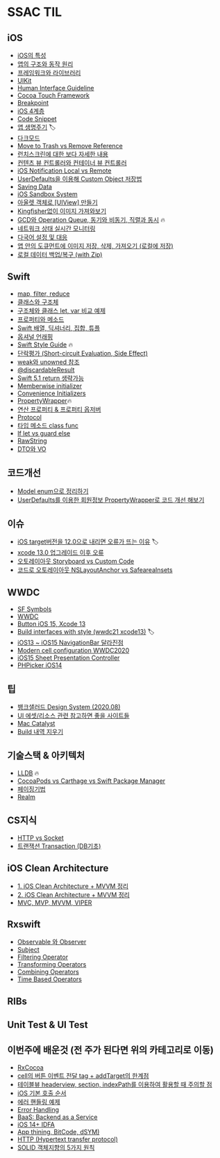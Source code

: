 # SSAC TIL

## iOS
- [iOS의 특성](https://github.com/Youngminah/iosNote/issues/8)
- [앱의 구조와 동작 원리](https://github.com/Youngminah/iosNote/issues/7)
- [프레임워크와 라이브러리](https://github.com/Youngminah/iosNote/issues/6)
- [UIKit](https://github.com/Youngminah/iosNote/issues/5)
- [Human Interface Guideline](https://github.com/Youngminah/iosNote/issues/4)
- [Cocoa Touch Framework](https://github.com/Youngminah/iosNote/issues/17)
- [Breakpoint](https://github.com/Youngminah/iosNote/issues/16)
- [iOS 4계층](https://github.com/Youngminah/iosNote/issues/15)
- [Code Snippet](https://github.com/Youngminah/iosNote/issues/14)
- [앱 생명주기](https://github.com/Youngminah/iosNote/issues/19) 🏷
- [다크모드](https://github.com/Youngminah/iosNote/issues/27)
- [Move to Trash vs Remove Reference](https://github.com/Youngminah/iosNote/issues/33)
- [런치스크린에 대한 보다 자세한 내용](https://github.com/Youngminah/iosNote/issues/34)
- [컨텐츠 뷰 컨트롤러와 컨테이너 뷰 컨트롤러](https://github.com/Youngminah/iosNote/issues/35)
- [iOS Notification Local vs Remote](https://github.com/Youngminah/iosNote/issues/48)
- [UserDefaults을 이용해 Custom Object 저장법](https://github.com/Youngminah/iosNote/issues/41)
- [Saving Data](https://github.com/Youngminah/iosNote/issues/40)
- [iOS Sandbox System](https://github.com/Youngminah/iosNote/issues/42)
- [아울렛 객체로 [UIView] 만들기](https://github.com/Youngminah/TIL/issues/67)
- [Kingfisher없이 이미지 가져와보기](https://github.com/Youngminah/TIL/issues/65)
- [GCD와 Operation Queue, 동기와 비동기, 직렬과 동시](https://github.com/Youngminah/TIL/issues/66) 🔥
- [네트워크 상태 실시간 모니터링](https://github.com/Youngminah/TIL/issues/64)
- [다국어 설정 및 대응](https://github.com/Youngminah/TIL/issues/72)
- [앱 안의 도큐먼트에 이미지 저장, 삭제, 가져오기 (로컬에 저장)](https://github.com/Youngminah/TIL/issues/80)
- [로컬 데이터 백업/복구 (with Zip)](https://github.com/Youngminah/TIL/issues/82)



## Swift
- [map, filter, reduce](https://github.com/Youngminah/iosNote/issues/24)
- [클래스와 구조체](https://github.com/Youngminah/iosNote/issues/23)
- [구조체와 클래스 let, var 비교 예제](https://github.com/Youngminah/iosNote/issues/50)
- [프로퍼티와 메소드](https://github.com/Youngminah/iosNote/issues/22)
- [Swift 배열, 딕셔너리, 집합, 튜플](https://github.com/Youngminah/iosNote/issues/21)
- [옵셔널 언래핑](https://github.com/Youngminah/iosNote/issues/20)
- [Swift Style Guide](https://github.com/Youngminah/iosNote/issues/25) 🔥
- [단락평가 (Short-circuit Evaluation, Side Effect)](https://github.com/Youngminah/iosNote/issues/26)
- [weak와 unowned 참조](https://github.com/Youngminah/iosNote/issues/30)
- [@discardableResult](https://github.com/Youngminah/iosNote/issues/29)
- [Swift 5.1 return 생략가능](https://github.com/Youngminah/iosNote/issues/46)
- [Memberwise initializer](https://github.com/Youngminah/iosNote/issues/44)
- [Convenience Initializers](https://github.com/Youngminah/iosNote/issues/45)
- [PropertyWrapper](https://github.com/Youngminah/iosNote/issues/52)🔥
- [연산 프로퍼티 & 프로퍼티 옵저버](https://github.com/Youngminah/iosNote/issues/51)
- [Protocol](https://github.com/Youngminah/TIL/issues/56)
- [타입 메소드 class func](https://github.com/Youngminah/TIL/issues/55)
- [lf let vs guard else](https://github.com/Youngminah/TIL/issues/61)
- [RawString](https://github.com/Youngminah/TIL/issues/59)
- [DTO와 VO](https://github.com/Youngminah/TIL/issues/68)




## 코드개선
- [Model enum으로 정리하기](https://github.com/Youngminah/iosNote/issues/53)
- [UserDefaults를 이용한 회원정보 PropertyWrapper로 코드 개선 해보기](https://github.com/Youngminah/TIL/issues/54)


## 이슈
- [iOS target버전을 12.0으로 내리면 오류가 뜨는 이유](https://github.com/Youngminah/iosNote/issues/10) 🏷
- [xcode 13.0 업그레이드 이후 오류](https://github.com/Youngminah/iosNote/issues/43)
- [오토레이아웃 Storyboard vs Custom Code](https://github.com/Youngminah/iosNote/issues/39)
- [코드로 오토레이아웃 NSLayoutAnchor vs SafeareaInsets](https://github.com/Youngminah/iosNote/issues/36)


## WWDC
- [SF Symbols](https://github.com/Youngminah/iosNote/issues/3)
- [WWDC](https://github.com/Youngminah/iosNote/issues/2)
- [Button iOS 15, Xcode 13](https://github.com/Youngminah/iosNote/issues/9)
- [Build interfaces with style (wwdc21 xcode13)](https://github.com/Youngminah/iosNote/issues/18) 🏷
- [iOS13 ~ iOS15 NavigationBar 달라진점](https://github.com/Youngminah/iosNote/issues/32)
- [Modern cell configuration WWDC2020](https://github.com/Youngminah/iosNote/issues/49)
- [iOS15 Sheet Presentation Controller](https://github.com/Youngminah/TIL/issues/57)
- [PHPicker iOS14](https://github.com/Youngminah/TIL/issues/63)


## 팁
- [뱅크샐러드 Design System (2020.08)](https://github.com/Youngminah/iosNote/issues/28)
- [UI 에셋/리소스 관련 참고하면 좋을 사이트들](https://github.com/Youngminah/iosNote/issues/13)
- [Mac Catalyst](https://github.com/Youngminah/iosNote/issues/12)
- [Build 내역 지우기](https://github.com/Youngminah/iosNote/issues/11)



## 기술스택 & 아키텍처
- [LLDB](https://github.com/Youngminah/iosNote/issues/31) 🔥
- [CocoaPods vs Carthage vs Swift Package Manager](https://github.com/Youngminah/iosNote/issues/37)
- [페이징기법](https://github.com/Youngminah/TIL/issues/62) 
- [Realm](https://github.com/Youngminah/TIL/issues/73)


## CS지식
- [HTTP vs Socket](https://github.com/Youngminah/TIL/issues/60)
- [트랜잭션 Transaction (DB기초)](https://github.com/Youngminah/TIL/issues/81)

## iOS Clean Architecture
- [1. iOS Clean Architecture + MVVM 정리](https://github.com/Youngminah/TIL/issues/69)
- [2. iOS Clean Architecture + MVVM 정리](https://github.com/Youngminah/TIL/issues/70)
- [MVC, MVP, MVVM, VIPER](https://github.com/Youngminah/TIL/issues/71)


## Rxswift
- [Observable 와 Observer](https://github.com/Youngminah/TIL/issues/74)
- [Subject](https://github.com/Youngminah/TIL/issues/75)
- [Filtering Operator](https://github.com/Youngminah/TIL/issues/76)
- [Transforming Operators](https://github.com/Youngminah/TIL/issues/77)
- [Combining Operators](https://github.com/Youngminah/TIL/issues/78)
- [Time Based Operators](https://github.com/Youngminah/TIL/issues/79)


## RIBs


## Unit Test & UI Test


## 이번주에 배운것 (전 주가 된다면 위의 카테고리로 이동)
- [RxCocoa](https://github.com/Youngminah/TIL/issues/83)
- [cell의 버튼 이벤트 전달 tag + addTarget의 한계점](https://github.com/Youngminah/TIL/issues/84)
- [테이블뷰 headerview, section, indexPath를 이용하여 활용할 때 주의할 점](https://github.com/Youngminah/TIL/issues/85)
- [iOS 기본 호출 순서](https://github.com/Youngminah/TIL/issues/86)
- [에러 핸들링 예제](https://github.com/Youngminah/TIL/issues/87)
- [Error Handling](https://github.com/Youngminah/TIL/issues/88)
- [BaaS: Backend as a Service](https://github.com/Youngminah/TIL/issues/89)
- [iOS 14+ IDFA](https://github.com/Youngminah/TIL/issues/90)
- [App thining, BitCode, dSYM)](https://github.com/Youngminah/TIL/issues/91)
- [HTTP (Hypertext transfer protocol)](https://github.com/Youngminah/TIL/issues/92)
- [SOLID 객체지향의 5가지 원칙](https://github.com/Youngminah/TIL/issues/93)

</br>
</br>















